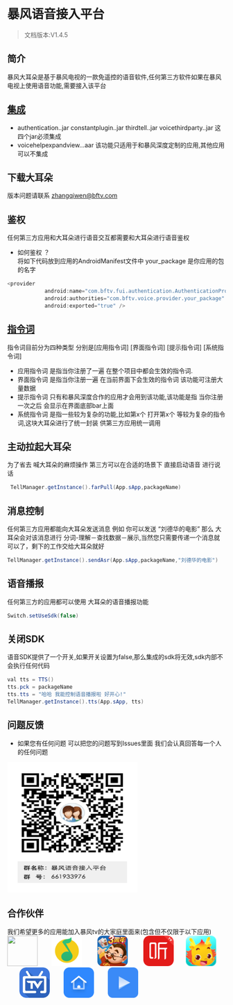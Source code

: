 # 暴风语音接入平台

> 文档版本:V1.4.5

## 简介
暴风大耳朵是基于暴风电视的一款免遥控的语音软件,任何第三方软件如果在暴风电视上使用语音功能,需要接入该平台<br>
## [集成](https://github.com/RiverrunNetwork/voicelink/tree/master/TellA/app/libs)<br>
- authentication..jar constantplugin..jar thirdtell..jar voicethirdparty..jar 这四个jar必须集成<br>
- voicehelpexpandview...aar 该功能只适用于和暴风深度定制的应用,其他应用可以不集成<br>
## 下载大耳朵 <br>
版本问题请联系 zhangqiwen@bftv.com <br>
## 鉴权
任何第三方应用和大耳朵进行语音交互都需要和大耳朵进行语音鉴权<br>

- 如何鉴权 ？<br>
将如下代码放到应用的AndroidManifest文件中 your_package 是你应用的包的名字<br>

```java
<provider
            android:name="com.bftv.fui.authentication.AuthenticationProvider"
            android:authorities="com.bftv.voice.provider.your_package"
            android:exported="true" />
```
## [指令词](https://github.com/RiverrunNetwork/voicelink/blob/master/Order.md)
指令词目前分为四种类型 分别是[应用指令词] [界面指令词] [提示指令词] [系统指令词]<br>
- 应用指令词
是指当你注册了一遍 在整个项目中都会生效的指令词.
- 界面指令词
是指当你注册一遍 在当前界面下会生效的指令词 该功能可注册大量数据<br>
- 提示指令词
只有和暴风深度合作的应用才会用到该功能,该功能是指 当你注册一次之后 会显示在界面底部bar上面<br>
- 系统指令词
是指一些较为复杂的功能,比如第x个 打开第x个 等较为复杂的指令词,这块大耳朵进行了统一封装 供第三方应用统一调用<br>
## 主动拉起大耳朵
为了省去 喊大耳朵的麻烦操作 第三方可以在合适的场景下 直接启动语音 进行说话<br>
```java
 TellManager.getInstance().farPull(App.sApp,packageName)
```
## 消息控制
任何第三方应用都能向大耳朵发送消息 例如 你可以发送 “刘德华的电影” 那么 大耳朵会对该消息进行 分词-理解－查找数据－展示,当然您只需要传递一个消息就可以了，剩下的工作交给大耳朵就好
```java
TellManager.getInstance().sendAsr(App.sApp,packageName,"刘德华的电影")
```

## 语音播报
任何第三方的应用都可以使用 大耳朵的语音播报功能
```java
Switch.setUseSdk(false)
```
## 关闭SDK
语音SDK提供了一个开关,如果开关设置为false,那么集成的sdk将无效,sdk内部不会执行任何代码
```java
val tts = TTS()
tts.pck = packageName
tts.tts = "哈哈 我能控制语音播报啦 好开心!"
TellManager.getInstance().tts(App.sApp, tts)
```
## 问题反馈
- 如果您有任何问题 可以把您的问题写到Issues里面 我们会认真回答每一个人的任何问题<br>
<img src="https://github.com/RiverrunNetwork/voicelink/blob/master/TellA/img/%E6%9A%B4%E9%A3%8E%E8%AF%AD%E9%9F%B3%E6%8E%A5%E5%85%A5%E5%B9%B3%E5%8F%B0%E7%BE%A4%E4%BA%8C%E7%BB%B4%E7%A0%81.png" width="300" height="300" /> 

## 合作伙伴
我们希望更多的应用能加入暴风tv的大家庭里面来(包含但不仅限于以下应用)<br>
<img src="http://live-fengmi.b0.upaiyun.com/imgconfig/ai/taobao.png" width="70" height="70" />&ensp;&ensp;&ensp;&ensp; <img src="https://github.com/RiverrunNetwork/voicelink/blob/master/TellA/img/qq_music.jpg" width="70" height="70" /> &ensp;&ensp;&ensp;&ensp; <img src="https://github.com/RiverrunNetwork/voicelink/blob/master/TellA/img/ddz.png" width="70" height="70" /> &ensp;&ensp;&ensp;&ensp; <img src="https://github.com/RiverrunNetwork/voicelink/blob/master/TellA/img/ximalaya.jpg" width="70" height="70" />&ensp;&ensp;&ensp;&ensp;<img src="https://github.com/RiverrunNetwork/voicelink/blob/master/TellA/img/xiaobanlong.png" width="70" height="70" /> &ensp;&ensp;&ensp;&ensp;<img src="https://github.com/RiverrunNetwork/voicelink/blob/master/TellA/img/dianshijia.jpg" width="70" height="70" /> &ensp;&ensp;&ensp;&ensp;<img src="https://github.com/RiverrunNetwork/voicelink/blob/master/TellA/img/ic_launcher.png" width="70" height="70" /> &ensp;&ensp;&ensp;&ensp;<img src="https://github.com/RiverrunNetwork/voicelink/blob/master/TellA/img/video.png" width="70" height="70" />


 
